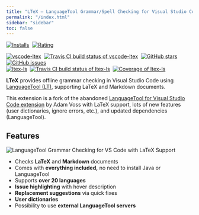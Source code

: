 ```yaml
---
title: "LTeX – LanguageTool Grammar/Spell Checking for Visual Studio Code with LaTeX Support"
permalink: "/index.html"
sidebar: "sidebar"
toc: false
---
```


<a href="https://marketplace.visualstudio.com/items?itemName=valentjn.vscode-ltex" class="no-external">![Installs](https://img.shields.io/visual-studio-marketplace/i/valentjn.vscode-ltex?logo=visual-studio-code)</a>&nbsp;
<a href="https://marketplace.visualstudio.com/items?itemName=valentjn.vscode-ltex" class="no-external">![Rating](https://img.shields.io/visual-studio-marketplace/stars/valentjn.vscode-ltex?logo=visual-studio-code)</a>

<a href="https://github.com/valentjn/vscode-ltex" class="no-external">![vscode-ltex](https://img.shields.io/badge/vscode--ltex-blue)</a>&nbsp;
<a href="https://www.travis-ci.org/valentjn/vscode-ltex" class="no-external">![Travis CI build status of vscode-ltex](https://img.shields.io/travis/valentjn/vscode-ltex/release?logo=travis)</a>&nbsp;
<a href="https://github.com/valentjn/vscode-ltex" class="no-external">![GitHub stars](https://img.shields.io/github/stars/valentjn/vscode-ltex?logo=github)</a>&nbsp;
<a href="https://github.com/valentjn/vscode-ltex/issues" class="no-external">![GitHub issues](https://img.shields.io/github/issues/valentjn/vscode-ltex?logo=github)</a><br/>
<a href="https://github.com/valentjn/ltex-ls" class="no-external">![ltex-ls](https://img.shields.io/badge/ltex--ls-blue)</a>&nbsp;
<a href="https://www.travis-ci.org/valentjn/ltex-ls" class="no-external">![Travis CI build status of ltex-ls](https://img.shields.io/travis/valentjn/ltex-ls/release?logo=travis)</a>&nbsp;
<a href="https://coveralls.io/github/valentjn/ltex-ls" class="no-external">![Coverage of ltex-ls](https://img.shields.io/coveralls/github/valentjn/ltex-ls/release?logo=coveralls)</a>

**LTeX** provides offline grammar checking in Visual Studio Code using [LanguageTool&nbsp;(LT)](https://languagetool.org/), supporting LaTeX and Markdown documents.

This extension is a fork of the abandoned [LanguageTool for Visual Studio Code extension](https://github.com/adamvoss/vscode-languagetool) by Adam Voss with LaTeX support, lots of new features (user dictionaries, ignore errors, etc.), and updated dependencies (LanguageTool).

## Features

![LanguageTool Grammar Checking for VS Code with LaTeX Support](https://github.com/valentjn/vscode-ltex/raw/release/img/banner-ltex.png)

- Checks **LaTeX** and **Markdown** documents
- Comes with **everything included,** no need to install Java or LanguageTool
- Supports **over 20 languages**
- **Issue highlighting** with hover description
- **Replacement suggestions** via quick fixes
- **User dictionaries**
- Possibility to use **external LanguageTool servers**
